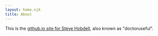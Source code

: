 ```yaml
---
layout: home.njk
title: About
---
```


This is the [github.io site for Steve Hobdell](https://doctoru.github.io/), also known as &quot;doctoruseful&quot;.
